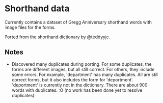 
# Shorthand data

Currently contains a dataset of Gregg Anniversary shorthand words with image
files for the forms.

Ported from the shorthand dictionary by @teddyyjc.


## Notes

- Discovered many duplicates during porting. For some duplicates, the forms are
  different images, but all still correct. For others, they include some errors.
  For example, 'department' has many duplicates. All are still correct forms,
  but it also includes the form for 'deportment'. 'deportment' is currently not
  in the dictionary. There are about 900 words with duplicates. :O (no work has
  been done yet to resolve duplicates)
